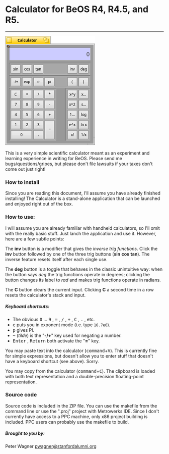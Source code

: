 # Calculator for BeOS R4, R4.5, and R5.
___

![](screenshot.png)

This is a very simple scientific calculator meant as an experiment and learning experience in writing for BeOS.  Please send me bugs/questions/gripes, but please don't file lawsuits if your taxes don't come out just right!

### How to install

Since you are reading this document, I'll assume you have already finished installing!  The Calculator is a stand-alone application that can be launched and enjoyed right out of the box.

### How to use:

I will assume you are already familiar with handheld calculators, so I'll omit with the really basic stuff.  Just lanch the application and use it.  However, here are a few subtle points:

The **inv** button is a modifier that gives the _inverse trig functions_.  Click the **inv** button followed by one of the three trig buttons (**sin** **cos** **tan**).  The inverse feature resets itself after each single use.

The **deg** button is a toggle that behaves in the classic unintuitive way:  when the button says _deg_ the trig functions operate in degrees;  clicking the button changes its label to _rad_ and makes trig functions operate in radians.

The **C** button clears the current input.  Clicking **C** a second time in a row resets the calculator's stack and input.

##### Keyboard shortcuts:
  * The obvious <kbd>0</kbd> ... <kbd>9</kbd> , <kbd>=</kbd> , <kbd>/</kbd> , <kbd>+</kbd> , <kbd>C</kbd> , <kbd>.</kbd> , etc.
  * <kbd>e</kbd> puts you in exponent mode (i.e. type `16.7e6`).
  * <kbd>p</kbd> gives PI.
  * <kbd>~</kbd> (_tilde_) is the "**-/+**" key used for negating a number.
  * <kbd>Enter</kbd> , <kbd>Return</kbd> both activate the "**=**" key.

You may paste text into the calculator (<kbd>command</kbd>+<kbd>V</kbd>).  This is currently fine for simple expressions, but doesn't allow you to enter stuff that doesn't have a keyboard shortcut (see above).  Sorry.

You may copy from the calculator (<kbd>command</kbd>+<kbd>C</kbd>).  The clipboard is loaded with both text representation and a double-precision floating-point representation.

### Source code

Source code is included in the ZIP file.  You can use the makefile from the command line or use the ".proj" project with Metrowerks IDE.  Since I don't currently have access to a PPC machine, only x86 project building is included.  PPC users can probably use the makefile to build.

##### Brought to you by:

Peter Wagner
pwagner@stanfordalumni.org

 

